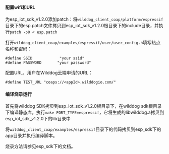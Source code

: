#### 配置wifi和URL

为esp_iot_sdk_v1.2.0添加patch：将`wilddog_client_coap/platform/espressif`目录下的esp.patch文件拷贝到esp_iot_sdk_v1.2.0根目录下的include目录，并执行`patch -p0 < esp.patch`

打开`wilddog_client_coap/examples/espressif/user/user_config.h`填写热点名称和密码：


	#define SSID            "your ssid"
	#define PASSWORD       "your password"


配置URL，用户在Wilddog云端申请的URL：

	#define TEST_URL "coaps://<appId>.wilddogio.com/"


#### 编译烧录运行
首先将wilddog SDK拷贝到esp_iot_sdk_v1.2.0根目录下，在wilddog sdk根目录下编译静态库，执行`make PORT_TYPE=espressif`，它将生成的libwilddog.a拷贝到esp_iot_sdk_v1.2.0下的lib目录中

将`wilddog_client_coap/examples/espressif`目录下的代码拷贝到esp_sdk下的app目录并执行编译脚本。

烧录方法请参见esp_sdk下的文档。

